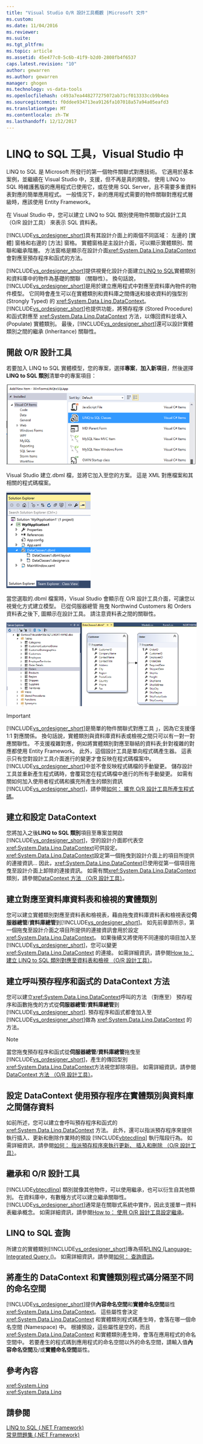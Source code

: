 ```yaml
---
title: "Visual Studio O/R 設計工具概觀 |Microsoft 文件"
ms.custom: 
ms.date: 11/04/2016
ms.reviewer: 
ms.suite: 
ms.tgt_pltfrm: 
ms.topic: article
ms.assetid: 45e477c0-5c6b-41f9-b2d0-2808fb4f6537
caps.latest.revision: "10"
author: gewarren
ms.author: gewarren
manager: ghogen
ms.technology: vs-data-tools
ms.openlocfilehash: c493a7ea448277275072ab71cf013333ccb9b4ea
ms.sourcegitcommit: f0ddee934713ea9126fa107018a57a94a05eafd3
ms.translationtype: MT
ms.contentlocale: zh-TW
ms.lasthandoff: 12/12/2017
---
```

# <a name="linq-to-sql-tools-in-visual-studio"></a>LINQ to SQL 工具，Visual Studio 中
LINQ to SQL 是 Microsoft 所發行的第一個物件關聯式對應技術。 它適用於基本案例，並繼續在 Visual Studio 中，支援，但不再是真的開發。 使用 LINQ to SQL 時維護舊版的應用程式已使用它，或在使用 SQL Server，且不需要多重資料表對應的簡單應用程式。 一般情況下，新的應用程式需要的物件關聯對應程式層級時，應該使用 Entity Framework。  
  
在 Visual Studio 中，您可以建立 LINQ to SQL 類別使用物件關聯式設計工具 （O/R 設計工具） 來表示 SQL 資料表。  
  
[!INCLUDE[vs_ordesigner_short](../data-tools/includes/vs_ordesigner_short_md.md)]具有其設計介面上的兩個不同區域： 左邊的 [實體] 窗格和右邊的 [方法] 窗格。 實體窗格是主設計介面，可以顯示實體類別、關聯和繼承階層。 方法窗格是顯示在設計介面<xref:System.Data.Linq.DataContext>會對應至預存程序和函式的方法。  
  
[!INCLUDE[vs_ordesigner_short](../data-tools/includes/vs_ordesigner_short_md.md)]提供視覺化設計介面建立[LINQ to SQL](/dotnet/framework/data/adonet/sql/linq/index)實體類別和資料庫中的物件為基礎的關聯 （關聯性）。 換句話說，[!INCLUDE[vs_ordesigner_short](../data-tools/includes/vs_ordesigner_short_md.md)]是用於建立應用程式中對應至資料庫內物件的物件模型。 它同時會產生可以在實體類別和資料庫之間傳送和接收資料的強型別 (Strongly Typed) 的 <xref:System.Data.Linq.DataContext>。 [!INCLUDE[vs_ordesigner_short](../data-tools/includes/vs_ordesigner_short_md.md)]也提供功能，將預存程序 (Stored Procedure) 和函式對應至 <xref:System.Data.Linq.DataContext> 方法，以傳回資料並填入 (Populate) 實體類別。 最後，[!INCLUDE[vs_ordesigner_short](../data-tools/includes/vs_ordesigner_short_md.md)]還可以設計實體類別之間的繼承 (Inheritance) 關聯性。  
  
## <a name="opening-the-or-designer"></a>開啟 O/R 設計工具  
 若要加入 LINQ to SQL 實體模型，您的專案，選擇**專案**，**加入新項目**，然後選擇  **LINQ to SQL 類別**清單中的專案項目：  
  
 ![LINQ to SQL 類別](../data-tools/media/raddata-linq-to-sql-classes.png "raddata LINQ to SQL 類別")  
  
 Visual Studio 建立.dbml 檔，並將它加入至您的方案。 這是 XML 對應檔案和其相關的程式碼檔案。  
  
 ![在 [方案總管] 中的 LINQ to SQL 類別](../data-tools/media/raddata-linq-to-sql-classes-in-solution-explorer.png "raddata LINQ to SQL 類別在 方案總管")  
  
 當您選取的.dbml 檔案時，Visual Studio 會顯示在 O/R 設計工具介面，可讓您以視覺化方式建立模型。 已從伺服器總管 拖曳 Northwind Customers 和 Orders 資料表之後下, 圖顯示在設計工具。 請注意資料表之間的關聯性。  
  
 ![LINQ 到 SQL 設計師](../data-tools/media/raddata-linq-to-sql-designer.png "raddata LINQ to SQL 設計工具")  
  
> [!IMPORTANT]
>  [!INCLUDE[vs_ordesigner_short](../data-tools/includes/vs_ordesigner_short_md.md)]是簡單的物件關聯式對應工具 」，因為它支援僅 1:1 對應關係。 換句話說，實體類別與資料庫資料表或檢視之間只可以有一對一對應關聯性。 不支援複雜對應，例如將實體類別對應至聯結的資料表;針對複雜的對應都使用 Entity Framework。 此外，這個設計工具是單向程式碼產生器。 這表示只有您對設計工具介面進行的變更才會反映在程式碼檔案中。 [!INCLUDE[vs_ordesigner_short](../data-tools/includes/vs_ordesigner_short_md.md)]中並不會反映程式碼檔的手動變更。 儲存設計工具並重新產生程式碼時，會覆寫您在程式碼檔中進行的所有手動變更。 如需有關如何加入使用者程式碼和擴充所產生的類別資訊[!INCLUDE[vs_ordesigner_short](../data-tools/includes/vs_ordesigner_short_md.md)]，請參閱[如何： 擴充 O/R 設計工具所產生程式碼](../data-tools/how-to-extend-code-generated-by-the-o-r-designer.md)。  
  
## <a name="creating-and-configuring-the-datacontext"></a>建立和設定 DataContext  
 您將加入之後**LINQ to SQL 類別**項目至專案並開啟[!INCLUDE[vs_ordesigner_short](../data-tools/includes/vs_ordesigner_short_md.md)]，空的設計介面即代表空<xref:System.Data.Linq.DataContext>可供設定。 <xref:System.Data.Linq.DataContext>設定第一個拖曳到設計介面上的項目所提供的連接資訊... 因此，<xref:System.Data.Linq.DataContext>已使用從第一個項目拖曳至設計介面上卸除的連接資訊。 如需有關<xref:System.Data.Linq.DataContext>類別，請參閱[DataContext 方法 （O/R 設計工具）](../data-tools/datacontext-methods-o-r-designer.md)。  
  
## <a name="creating-entity-classes-that-map-to-database-tables-and-views"></a>建立對應至資料庫資料表和檢視的實體類別  
 您可以建立實體類別對應至資料表和檢視表，藉由拖曳資料庫資料表和檢視表從**伺服器總管**/**資料庫總管**到[!INCLUDE[vs_ordesigner_short](../data-tools/includes/vs_ordesigner_short_md.md)]。 如先前章節所示，第一個拖曳至設計介面之項目所提供的連接資訊會用於設定 <xref:System.Data.Linq.DataContext>。 如果後續又將使用不同連接的項目加入至 [!INCLUDE[vs_ordesigner_short](../data-tools/includes/vs_ordesigner_short_md.md)]，您可以變更 <xref:System.Data.Linq.DataContext> 的連接。 如需詳細資訊，請參閱[How to： 建立 LINQ to SQL 類別對應至資料表和檢視 （O/R 設計工具）](../data-tools/how-to-create-linq-to-sql-classes-mapped-to-tables-and-views-o-r-designer.md)。  
  
## <a name="creating-datacontext-methods-that-call-stored-procedures-and-functions"></a>建立呼叫預存程序和函式的 DataContext 方法  
 您可以建立<xref:System.Data.Linq.DataContext>呼叫的方法 （對應至） 預存程序和函數拖曳的方式從**伺服器總管**/**資料庫總管**到[!INCLUDE[vs_ordesigner_short](../data-tools/includes/vs_ordesigner_short_md.md)]. 預存程序和函式都會加入至 [!INCLUDE[vs_ordesigner_short](../data-tools/includes/vs_ordesigner_short_md.md)]做為 <xref:System.Data.Linq.DataContext> 的方法。  
  
> [!NOTE]
>  當您拖曳預存程序和函式從**伺服器總管**/**資料庫總管**拖曳至[!INCLUDE[vs_ordesigner_short](../data-tools/includes/vs_ordesigner_short_md.md)]，產生的傳回型別<xref:System.Data.Linq.DataContext>方法視您卸除項目。 如需詳細資訊，請參閱[DataContext 方法 （O/R 設計工具）](../data-tools/datacontext-methods-o-r-designer.md)。  
  
## <a name="configuring-a-datacontext-to-use-stored-procedures-to-save-data-between-entity-classes-and-a-database"></a>設定 DataContext 使用預存程序在實體類別與資料庫之間儲存資料  
 如前所述，您可以建立會呼叫預存程序和函式的 <xref:System.Data.Linq.DataContext> 方法。 此外，還可以指派預存程序來提供執行插入、更新和刪除作業時的預設 [!INCLUDE[vbtecdlinq](../data-tools/includes/vbtecdlinq_md.md)] 執行階段行為。 如需詳細資訊，請參閱[如何： 指派預存程序來執行更新、 插入和刪除 （O/R 設計工具）](../data-tools/how-to-assign-stored-procedures-to-perform-updates-inserts-and-deletes-o-r-designer.md)。  
  
## <a name="inheritance-and-the-or-designer"></a>繼承和 O/R 設計工具  
 [!INCLUDE[vbtecdlinq](../data-tools/includes/vbtecdlinq_md.md)] 類別就像其他物件，可以使用繼承，也可以衍生自其他類別。 在資料庫中，有數種方式可以建立繼承關聯性。 [!INCLUDE[vs_ordesigner_short](../data-tools/includes/vs_ordesigner_short_md.md)]通常是在關聯式系統中實作，因此支援單一資料表繼承概念。 如需詳細資訊，請參閱[How to： 使用 O/R 設計工具設定繼承](../data-tools/how-to-configure-inheritance-by-using-the-o-r-designer.md)。  
  
## <a name="linq-to-sql-queries"></a>LINQ to SQL 查詢  
 所建立的實體類別[!INCLUDE[vs_ordesigner_short](../data-tools/includes/vs_ordesigner_short_md.md)]專為搭配[LINQ (Language-Integrated Query ()](/dotnet/csharp/linq/)。 如需詳細資訊，請參閱[如何： 查詢資訊](/dotnet/framework/data/adonet/sql/linq/how-to-query-for-information)。  
  
## <a name="separating-the-generated-datacontext-and-entity-class-code-into-different-namespaces"></a>將產生的 DataContext 和實體類別程式碼分隔至不同的命名空間  
 [!INCLUDE[vs_ordesigner_short](../data-tools/includes/vs_ordesigner_short_md.md)]提供**內容命名空間**和**實體命名空間**屬性<xref:System.Data.Linq.DataContext>。 這些屬性會決定 <xref:System.Data.Linq.DataContext> 和實體類別程式碼產生時，會落在哪一個命名空間 (Namespace) 中。 根據預設，這些屬性是空的，而且 <xref:System.Data.Linq.DataContext> 和實體類別產生時，會落在應用程式的命名空間中。 若要產生的程式碼到應用程式的命名空間以外的命名空間，請輸入值**內容命名空間**及/或**實體命名空間**屬性。
  
## <a name="reference-content"></a>參考內容
<xref:System.Linq>  
<xref:System.Data.Linq>  
  
## <a name="see-also"></a>請參閱
[LINQ to SQL (.NET Framework)](/dotnet/framework/data/adonet/sql/linq/index)    
[常見問題集 (.NET Framework)](/dotnet/framework/data/adonet/sql/linq/frequently-asked-questions) 